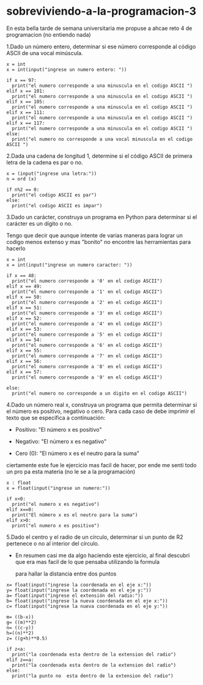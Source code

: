 # sobreviviendo-a-la-programacion-3

En esta bella tarde de semana universitaria me propuse a ahcae reto 4 de programacion (no entiendo nada)


1.Dado un número entero, determinar si ese número corresponde al código ASCII de una vocal minúscula.

```pseudocode
x = int 
x = int(input("ingrese un numero entero: "))

if x == 97:
  print("el numero corresponde a una minuscula en el codigo ASCII ")
elif x == 101:
  print("el numero corresponde a una minuscula en el codigo ASCII ")
elif x == 105:
  print("el numero corresponde a una minuscula en el codigo ASCII ")
elif x == 111:
  print("el numero corresponde a una minuscula en el codigo ASCII ")
elif x == 117:
  print("el numero corresponde a una minuscula en el codigo ASCII ")
else: 
  print("el numero no corresponde a una vocal minuscula en el codigo ASCII ")
```

2.Dada una cadena de longitud 1, determine si el código ASCII de primera letra de la cadena es par o no.

```pseudocode
x = (input("ingrese una letra:"))
n = ord (x)

if n%2 == 0:
  print("el codigo ASCII es par")
else:
  print("el codigo ASCII es impar")
```


3.Dado un carácter, construya un programa en Python para determinar si el carácter es un dígito o no.

Tengo que decir que aunque intente de varias maneras para lograr un codigo menos extenso y mas "bonito" no encontre las herramientas 
para hacerlo

```pseudocode
x = int 
x = int(input("ingrese un numero caracter: "))

if x == 48:
  print("el numero corresponde a '0' en el codigo ASCII")
elif x == 49:
  print("el numero corresponde a '1' en el codigo ASCII")
elif x == 50:
  print("el numero corresponde a '2' en el codigo ASCII")
elif x == 51:
  print("el numero corresponde a '3' en el codigo ASCII")
elif x == 52:
  print("el numero corresponde a '4' en el codigo ASCII")
elif x == 53:
  print("el numero corresponde a '5' en el codigo ASCII")
elif x == 54:
  print("el numero corresponde a '6' en el codigo ASCII")
elif x == 55:
  print("el numero corresponde a '7' en el codigo ASCII")
elif x == 56:
  print("el numero corresponde a '8' en el codigo ASCII")
elif x == 57:
  print("el numero corresponde a '9' en el codigo ASCII")

else: 
  print("el numero no corresponde a un digito en el codigo ASCII")
```



4.Dado un número real x, construya un programa que permita determinar si el número es positivo, negativo o cero. 
Para cada caso de debe imprimir el texto que se especifica a continuación:

- Positivo: "El número x es positivo"

- Negativo: "El número x es negativo"

- Cero (0): "El número x es el neutro para la suma"


ciertamente este fue le ejercicio mas facil de hacer, por ende me senti todo un pro pa esta materia (no le se a la programación)


```pseudocode
x : float
x = float(input("ingrese un numero:"))

if x<0:
  print("el numero x es negativo")
elif x==0:
  print("El número x es el neutro para la suma")
elif x>0:
  print("el numero x es positivo")
```




5.Dado el centro y el radio de un círculo, determinar si un punto de R2 pertenece o no al interior del círculo.


- En resumen casi me da algo haciendo este ejercicio, al final descubri que era mas facil de lo que pensaba utilizando la formula
  
  para hallar la distancia entre dos puntos

```pseudocode
x= float(input("ingrese la coordenada en el eje x:"))
y= float(input("ingrese la coordenada en el eje y:"))
a= float(input("ingrese el extensión del radio:"))
b= float(input("ingrese la nueva coordenada en el eje x:"))
c= float(input("ingrese la nueva coordenada en el eje y:"))

m= ((b-x))
g= ((m)**2)
n= ((c-y))
h=((n)**2)
z= ((g+h)**0.5)

if z<a:
  print("la coordenada esta dentro de la extension del radio")
elif z==a:
  print("la coordenada esta dentro de la extension del radio")
else:
  print("la punto no  esta dentro de la extension del radio")
```

